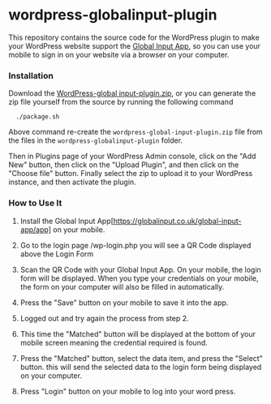 # wordpress-globalinput-plugin

This repository contains the source code for the WordPress plugin to make your WordPress website support the [Global Input App](https://globalinput.co.uk/), so you can use your mobile to sign in on your website via a browser on your computer.

### Installation
Download the [WordPress-global input-plugin.zip](https://github.com/global-input/wordpress-login/blob/master/wordpress-globalinput-plugin.zip), or you can generate the zip file yourself from the source by running the following command
  ```
    ./package.sh
  ```
Above command re-create the ```wordpress-global-input-plugin.zip``` file from the files in the ```wordpress-globalinput-plugin``` folder.

Then in Plugins page of your WordPress Admin console, click on the "Add New" button, then click on the "Upload Plugin", and then click on the "Choose file" button. Finally select the zip to upload it to your WordPress instance, and then activate the plugin.

### How to Use It
1. Install the Global Input App[https://globalinput.co.uk/global-input-app/app] on your mobile.

2. Go to the login page <your-website-url>/wp-login.php
you will see a QR Code displayed above the Login Form

3. Scan the QR Code with your Global Input App.
  On your mobile, the login form will be displayed. When you type your credentials on your mobile, the form on your computer will also be filled in automatically.

4. Press the "Save" button on your mobile to save it into the app.

5.  Logged out and try again the process from step 2.

6. This time the "Matched" button will be displayed at the bottom of your mobile screen meaning the credential required is found.
7. Press the "Matched" button, select the data item, and press the "Select" button.
  this will send the selected data to the login form being displayed on your computer.
8. Press "Login" button on your mobile to log into your word press.
